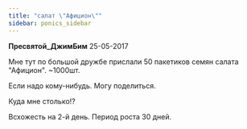 ```yaml
---
title: "салат \"Афицион\""
sidebar: ponics_sidebar
---
```


**Пресвятой_ДжимБим** 25-05-2017

Мне тут по большой дружбе прислали 50 пакетиков семян салата "Афицион". ~1000шт.

Если надо кому-нибудь. Могу поделиться.

Куда мне столько!?

Всхожесть на 2-й день. Период роста 30 дней.


